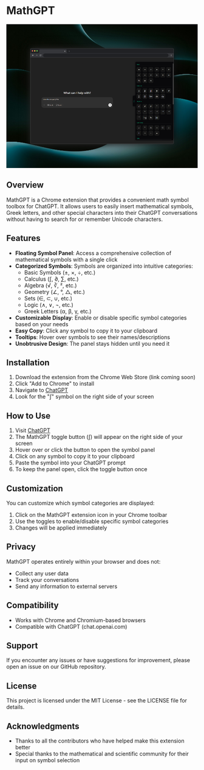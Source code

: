 # MathGPT

![MathGPT Logo](resources/mathgpt.png)

## Overview

MathGPT is a Chrome extension that provides a convenient math symbol toolbox for ChatGPT. It allows users to easily insert mathematical symbols, Greek letters, and other special characters into their ChatGPT conversations without having to search for or remember Unicode characters.

## Features

- **Floating Symbol Panel**: Access a comprehensive collection of mathematical symbols with a single click
- **Categorized Symbols**: Symbols are organized into intuitive categories:
  - Basic Symbols (±, ×, ÷, etc.)
  - Calculus (∫, ∂, ∑, etc.)
  - Algebra (√, ∛, ², etc.)
  - Geometry (∠, °, △, etc.)
  - Sets (∈, ⊂, ∪, etc.)
  - Logic (∧, ∨, ¬, etc.)
  - Greek Letters (α, β, γ, etc.)
- **Customizable Display**: Enable or disable specific symbol categories based on your needs
- **Easy Copy**: Click any symbol to copy it to your clipboard
- **Tooltips**: Hover over symbols to see their names/descriptions
- **Unobtrusive Design**: The panel stays hidden until you need it

## Installation

1. Download the extension from the Chrome Web Store (link coming soon)
2. Click "Add to Chrome" to install
3. Navigate to [ChatGPT](https://chat.openai.com)
4. Look for the "∫" symbol on the right side of your screen

## How to Use

1. Visit [ChatGPT](https://chat.openai.com)
2. The MathGPT toggle button (∫) will appear on the right side of your screen
3. Hover over or click the button to open the symbol panel
4. Click on any symbol to copy it to your clipboard
5. Paste the symbol into your ChatGPT prompt
6. To keep the panel open, click the toggle button once

## Customization

You can customize which symbol categories are displayed:

1. Click on the MathGPT extension icon in your Chrome toolbar
2. Use the toggles to enable/disable specific symbol categories
3. Changes will be applied immediately

## Privacy

MathGPT operates entirely within your browser and does not:

- Collect any user data
- Track your conversations
- Send any information to external servers

## Compatibility

- Works with Chrome and Chromium-based browsers
- Compatible with ChatGPT (chat.openai.com)

## Support

If you encounter any issues or have suggestions for improvement, please open an issue on our GitHub repository.

## License

This project is licensed under the MIT License - see the LICENSE file for details.

## Acknowledgments

- Thanks to all the contributors who have helped make this extension better
- Special thanks to the mathematical and scientific community for their input on symbol selection
